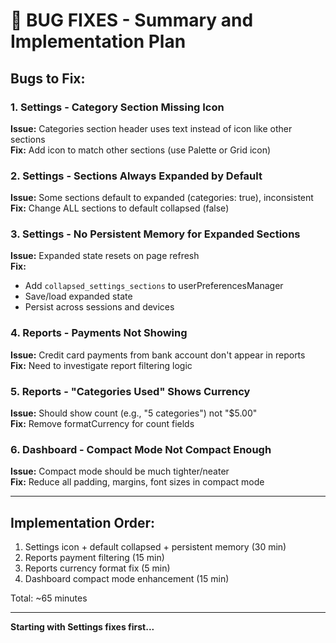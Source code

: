 # 🐛 BUG FIXES - Summary and Implementation Plan

## **Bugs to Fix:**

### **1. Settings - Category Section Missing Icon**
**Issue:** Categories section header uses text instead of icon like other sections  
**Fix:** Add icon to match other sections (use Palette or Grid icon)

### **2. Settings - Sections Always Expanded by Default**
**Issue:** Some sections default to expanded (categories: true), inconsistent  
**Fix:** Change ALL sections to default collapsed (false)

### **3. Settings - No Persistent Memory for Expanded Sections**
**Issue:** Expanded state resets on page refresh  
**Fix:** 
- Add `collapsed_settings_sections` to userPreferencesManager
- Save/load expanded state
- Persist across sessions and devices

### **4. Reports - Payments Not Showing**
**Issue:** Credit card payments from bank account don't appear in reports  
**Fix:** Need to investigate report filtering logic

### **5. Reports - "Categories Used" Shows Currency**
**Issue:** Should show count (e.g., "5 categories") not "$5.00"  
**Fix:** Remove formatCurrency for count fields

### **6. Dashboard - Compact Mode Not Compact Enough**
**Issue:** Compact mode should be much tighter/neater  
**Fix:** Reduce all padding, margins, font sizes in compact mode

---

## **Implementation Order:**

1. Settings icon + default collapsed + persistent memory (30 min)
2. Reports payment filtering (15 min)
3. Reports currency format fix (5 min)
4. Dashboard compact mode enhancement (15 min)

Total: ~65 minutes

---

**Starting with Settings fixes first...**
